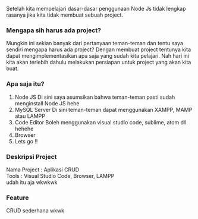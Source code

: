 Setelah kita mempelajari dasar-dasar penggunaan Node Js tidak lengkap rasanya jika kita tidak membuat sebuah project.

### Mengapa sih harus ada project?

Mungkin ini sekian banyak dari pertanyaan teman-teman dan tentu saya sendiri mengapa harus ada project? Dengan membuat project tentunya kita dapat mengimplementasikan apa saja yang sudah kita pelajari. Nah hari ini kita akan terlebih dahulu melakukan persiapan untuk project yang akan kita buat.

### Apa saja itu?

1. Node JS
   Di sini saya asumsikan bahwa teman-teman pasti sudah menginstall Node JS hehe
2. MySQL Server
   Di sini teman-teman dapat menggunakan XAMPP, MAMP atau LAMPP
3. Code Editor
   Boleh menggunakan visual studio code, sublime, atom dll hehehe
4. Browser
5. Lets go !!

### Deskripsi Project

Nama Project : Aplikasi CRUD <br>
Tools : Visual Studio Code, Browser, LAMPP <br>
udah itu aja wkwkwk

### Feature

CRUD sederhana wkwk
